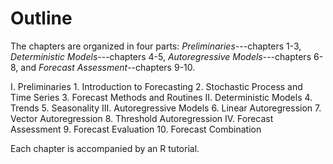 # Outline 


The chapters are organized in four parts: *Preliminaries*---chapters 1-3, *Deterministic Models*---chapters 4-5, *Autoregressive Models*---chapters 6-8, and *Forecast Assessment*--chapters 9-10. 

I.    Preliminaries
      1. Introduction to Forecasting
      2. Stochastic Process and Time Series
      3. Forecast Methods and Routines
II.   Deterministic Models
      4. Trends
      5. Seasonality
III.  Autoregressive Models
      6. Linear Autoregression
      7. Vector Autoregression
      8. Threshold Autoregression
IV.   Forecast Assessment
      9. Forecast Evaluation
      10. Forecast Combination

Each chapter is accompanied by an R tutorial.
